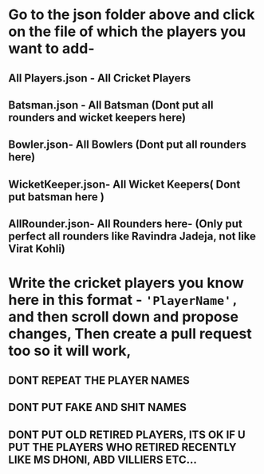 # Go to the json folder above and click on the file of which the players you want to add- 
## All Players.json - All Cricket Players
## Batsman.json - All Batsman (Dont put all rounders and wicket keepers here)
## Bowler.json- All Bowlers (Dont put all rounders here)
## WicketKeeper.json- All Wicket Keepers( Dont put batsman here )
## AllRounder.json- All Rounders here- (Only put perfect all rounders like Ravindra Jadeja, not like Virat Kohli) 



# Write the cricket players you know here in this format - `'PlayerName',` and then scroll down and propose changes, Then create a pull request too so it will work, 
## DONT REPEAT THE PLAYER NAMES 
## DONT PUT FAKE AND SHIT NAMES
## DONT PUT OLD RETIRED PLAYERS, ITS OK IF U PUT THE PLAYERS WHO RETIRED RECENTLY LIKE MS DHONI, ABD VILLIERS ETC...

